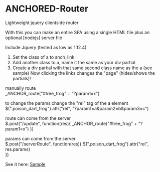 # ANCHORED-Router
Lightweight jquery clientside router

With this you can make an entire SPA using a single HTML file plus an optional [nodejs] server file

Include Jquery (tested as low as 1.12.4)

1) Set the class of a to anch_link
2) Add another class to a, name it the same as your div partial
3) Create a div partial with that same second class name as the a (see sample)
Now clicking the links changes the "page" (hides/shows the partials)! 

manually route<br>
_ANCHOR_route("#tree_frog" + "?param1=x")

to change the params change the "rel" tag of the a element<br>
$(".poison_dart_frog").attr("rel", "?param1=a&param2=b&param3=c")

route can come from the server<br>
$.post("/update", function(res){
  _ANCHOR_route("#tree_frog" + "?param1=x")
})

params can come from the server<br>
$.post("/serverRoute", function(res){
  $(".poison_dart_frog").attr("rel", res.params)	
})

See it here:
<a href="https://dubioustunic.github.io/ANCHORED/sample.html">Sample</a>
